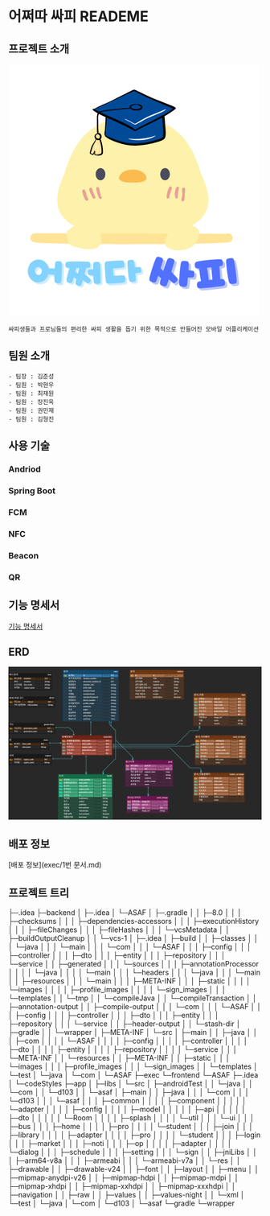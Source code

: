 # 어쩌따 싸피 READEME

## 프로젝트 소개
![아이콘](asaf_real_logo.png)

    싸피생들과 프로님들의 편리한 싸피 생활을 돕기 위한 목적으로 만들어진 모바일 어플리케이션
    

## 팀원 소개

    - 팀장 : 김준성
    - 팀원 : 박현우
    - 팀원 : 최재원
    - 팀원 : 장진욱
    - 팀원 : 권민재
    - 팀원 : 김형진


## 사용 기술

### Andriod

### Spring Boot
    
### FCM

### NFC

### Beacon

### QR


## 기능 명세서

 [기능 명세서](https://docs.google.com/spreadsheets/d/1YXWEoj4FwIA5q2wiOGrWThPSlwKs1TSfE4VgIX8EKCw/edit#gid=0)

 ## ERD
 ![ERD](ERD.png)

 ## 배포 정보 

 [배포 정보](exec/1번 문서.md)

 ## 프로젝트 트리
 ├─.idea
├─backend
│  ├─.idea
│  └─ASAF
│      ├─.gradle
│      │  ├─8.0
│      │  │  ├─checksums
│      │  │  ├─dependencies-accessors
│      │  │  ├─executionHistory
│      │  │  ├─fileChanges
│      │  │  ├─fileHashes
│      │  │  └─vcsMetadata
│      │  ├─buildOutputCleanup
│      │  └─vcs-1
│      ├─.idea
│      ├─build
│      │  ├─classes
│      │  │  └─java
│      │  │      └─main
│      │  │          └─com
│      │  │              └─ASAF
│      │  │                  ├─config
│      │  │                  ├─controller
│      │  │                  ├─dto
│      │  │                  ├─entity
│      │  │                  ├─repository
│      │  │                  └─service
│      │  ├─generated
│      │  │  └─sources
│      │  │      ├─annotationProcessor
│      │  │      │  └─java
│      │  │      │      └─main
│      │  │      └─headers
│      │  │          └─java
│      │  │              └─main
│      │  ├─resources
│      │  │  └─main
│      │  │      ├─META-INF
│      │  │      ├─static
│      │  │      │  └─images
│      │  │      │      ├─profile_images
│      │  │      │      └─sign_images
│      │  │      └─templates
│      │  └─tmp
│      │      └─compileJava
│      │          └─compileTransaction
│      │              ├─annotation-output
│      │              ├─compile-output
│      │              │  └─com
│      │              │      └─ASAF
│      │              │          ├─config
│      │              │          ├─controller
│      │              │          ├─dto
│      │              │          ├─entity
│      │              │          ├─repository
│      │              │          └─service
│      │              ├─header-output
│      │              └─stash-dir
│      ├─gradle
│      │  └─wrapper
│      ├─META-INF
│      └─src
│          ├─main
│          │  ├─java
│          │  │  ├─com
│          │  │  │  └─ASAF
│          │  │  │      ├─config
│          │  │  │      ├─controller
│          │  │  │      ├─dto
│          │  │  │      ├─entity
│          │  │  │      ├─repository
│          │  │  │      └─service
│          │  │  └─META-INF
│          │  └─resources
│          │      ├─META-INF
│          │      ├─static
│          │      │  └─images
│          │      │      ├─profile_images
│          │      │      └─sign_images
│          │      └─templates
│          └─test
│              └─java
│                  └─com
│                      └─ASAF
├─exec
└─frontend
    └─ASAF
        ├─.idea
        │  └─codeStyles
        ├─app
        │  ├─libs
        │  └─src
        │      ├─androidTest
        │      │  └─java
        │      │      └─com
        │      │          └─d103
        │      │              └─asaf
        │      ├─main
        │      │  ├─java
        │      │  │  └─com
        │      │  │      └─d103
        │      │  │          └─asaf
        │      │  │              ├─common
        │      │  │              │  ├─component
        │      │  │              │  │  └─adapter
        │      │  │              │  ├─config
        │      │  │              │  ├─model
        │      │  │              │  │  ├─api
        │      │  │              │  │  ├─dto
        │      │  │              │  │  └─Room
        │      │  │              │  ├─splash
        │      │  │              │  └─util
        │      │  │              └─ui
        │      │  │                  ├─bus
        │      │  │                  ├─home
        │      │  │                  │  ├─pro
        │      │  │                  │  └─student
        │      │  │                  ├─join
        │      │  │                  ├─library
        │      │  │                  │  ├─adapter
        │      │  │                  │  ├─pro
        │      │  │                  │  └─student
        │      │  │                  ├─login
        │      │  │                  ├─market
        │      │  │                  ├─noti
        │      │  │                  ├─op
        │      │  │                  │  ├─adapter
        │      │  │                  │  └─dialog
        │      │  │                  ├─schedule
        │      │  │                  ├─setting
        │      │  │                  └─sign
        │      │  ├─jniLibs
        │      │  │  ├─arm64-v8a
        │      │  │  ├─armeabi
        │      │  │  └─armeabi-v7a
        │      │  └─res
        │      │      ├─drawable
        │      │      ├─drawable-v24
        │      │      ├─font
        │      │      ├─layout
        │      │      ├─menu
        │      │      ├─mipmap-anydpi-v26
        │      │      ├─mipmap-hdpi
        │      │      ├─mipmap-mdpi
        │      │      ├─mipmap-xhdpi
        │      │      ├─mipmap-xxhdpi
        │      │      ├─mipmap-xxxhdpi
        │      │      ├─navigation
        │      │      ├─raw
        │      │      ├─values
        │      │      ├─values-night
        │      │      └─xml
        │      └─test
        │          └─java
        │              └─com
        │                  └─d103
        │                      └─asaf
        └─gradle
            └─wrapper


